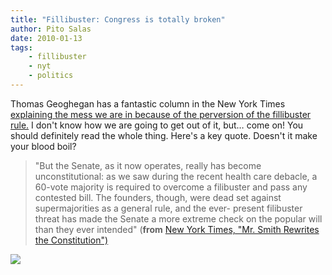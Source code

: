 ```yaml
---
title: "Fillibuster: Congress is totally broken"
author: Pito Salas
date: 2010-01-13
tags:
    - fillibuster
    - nyt
    - politics
---
```




Thomas Geoghegan has a fantastic column in the New York Times [explaining the
mess we are in because of the perversion of the fillibuster
rule.](<http://www.nytimes.com/2010/01/11/opinion/11geoghegan.html?ref=opinion&pagewanted=all>)
I don't know how we are going to get out of it, but… come on! You should
definitely read the whole thing. Here's a key quote. Doesn't it make your
blood boil?

> "But the Senate, as it now operates, really has become unconstitutional: as
> we saw during the recent health care debacle, a 60-vote majority is required
> to overcome a filibuster and pass any contested bill. The founders, though,
> were dead set against supermajorities as a general rule, and the ever-
> present filibuster threat has made the Senate a more extreme check on the
> popular will than they ever intended" (**from** [New York Times, "Mr. Smith
> Rewrites the
> Constitution")](<http://www.nytimes.com/2010/01/11/opinion/11geoghegan.html?ref=opinion&pagewanted=all>)

![](https://i0.wp.com/img.zemanta.com/pixy.gif?w=584)



